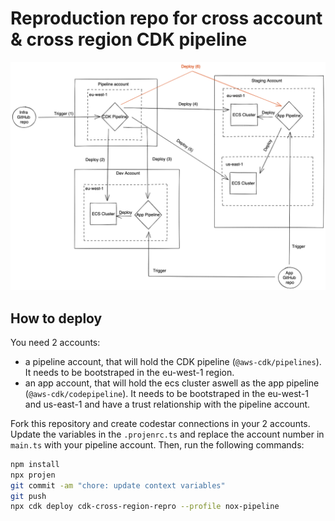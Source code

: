 # Reproduction repo for cross account & cross region CDK pipeline

![Reference Architecture](/images/pipeline.png)

## How to deploy

You need 2 accounts:

- a pipeline account, that will hold the CDK pipeline (`@aws-cdk/pipelines`). It needs to be bootstraped in the eu-west-1 region.
- an app account, that will hold the ecs cluster aswell as the app pipeline (`@aws-cdk/codepipeline`). It needs to be bootstraped in the eu-west-1 and us-east-1 and have a trust relationship with the pipeline account.

Fork this repository and create codestar connections in your 2 accounts. Update the variables in the `.projenrc.ts` and replace the account number in `main.ts` with your pipeline account. Then, run the following commands:

```sh
npm install
npx projen
git commit -am "chore: update context variables"
git push
npx cdk deploy cdk-cross-region-repro --profile nox-pipeline
```
